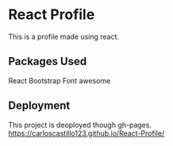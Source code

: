 # React Profile

This is a profile made using react.

## Packages Used
React
Bootstrap
Font awesome

## Deployment
This project is deoployed though gh-pages.
https://carloscastillo123.github.io/React-Profile/

